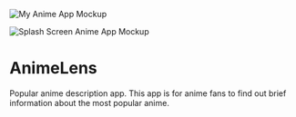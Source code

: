
![My Anime App Mockup](https://github.com/user-attachments/assets/fddbdce8-35c5-4682-87fe-e720c0752ac9)

![Splash Screen Anime App Mockup](https://github.com/user-attachments/assets/b73755d3-6dab-4207-a579-ff2383ae724a)

<div></div>
<div></div>
<h1>AnimeLens</h1>
<div></div>
<div></div>
Popular anime description app. This app is for anime fans to find out brief information about the most popular anime.
 
 
 

